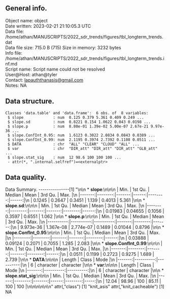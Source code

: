 <!-- This is a markdown file. -->


 General info.
---------------

Object name:    object      
Date written:   2023-02-21 21:10:05.3 UTC  
Data file:      /home/athan/MANUSCRIPTS/2022_sdr_trends/figures/tbl_longterm_trends.dat      
Data file size: 715.0 B (715) 
Size in memory: 3232 bytes      
Info file:      /home/athan/MANUSCRIPTS/2022_sdr_trends/figures/tbl_longterm_trends.inf.md      
Script name:    Script name could not be resolved      
User@Host:      athan@tyler   
Contact:        <lapauththanasis@gmail.com>      
Notes:          NA      


 Data structure.
-----------------

```
Classes 'data.table' and 'data.frame':	6 obs. of  8 variables:
 $ slope             : num  0.125 0.379 5.361 0.409 0.249 ...
 $ slope.sd          : num  0.8221 0.154 1.0622 0.043 0.0198 ...
 $ slope.p           : num  8.80e-01 1.39e-02 5.00e-07 2.67e-21 9.97e-36 ...
 $ slope.ConfInt_0.95: num  1.6123 0.3022 2.0834 0.0843 0.0389 ...
 $ slope.ConfInt_0.99: num  2.1195 0.3974 2.7392 0.1108 0.0511 ...
 $ DATA              : chr  "ALL" "CLEAR" "CLOUD" "ALL" ...
 $ var               : chr  "DIR_att" "DIR_att" "DIR_att" "GLB_att" ...
 $ slope.stat_sig    : num  12 98.6 100 100 100 ...
 - attr(*, ".internal.selfref")=<externalptr> 
```


 Data quality.
---------------
 Data Summary.
---------------[1] "\n\n  * **slope**:\n\n\n    |   Min. | 1st Qu. | Median |  Mean | 3rd Qu. |  Max. |\n    |-------:|--------:|-------:|------:|--------:|------:|\n    | 0.1245 |  0.2647 | 0.3451 | 1.139 |  0.4013 | 5.361 |\n\n  * **slope.sd**:\n\n\n    |    Min. | 1st Qu. | Median |   Mean | 3rd Qu. |  Max. |\n    |--------:|--------:|-------:|-------:|--------:|------:|\n    | 0.01983 | 0.04655 | 0.1056 | 0.3597 |  0.6551 | 1.062 |\n\n  * **slope.p**:\n\n\n    |      Min. |   1st Qu. |    Median |   Mean | 3rd Qu. |   Max. |\n    |----------:|----------:|----------:|-------:|--------:|-------:|\n    | 9.973e-36 | 1.367e-08 | 2.774e-07 | 0.1489 | 0.01044 | 0.8796 |\n\n  * **slope.ConfInt_0.95**:\n\n\n    |    Min. | 1st Qu. | Median |   Mean | 3rd Qu. |  Max. |\n    |--------:|--------:|-------:|-------:|--------:|------:|\n    | 0.03888 | 0.09124 | 0.2071 | 0.7055 |   1.285 | 2.083 |\n\n  * **slope.ConfInt_0.99**:\n\n\n    |   Min. | 1st Qu. | Median |   Mean | 3rd Qu. |  Max. |\n    |-------:|--------:|-------:|-------:|--------:|------:|\n    | 0.0511 |  0.1199 | 0.2723 | 0.9275 |   1.689 | 2.739 |\n\n  * **DATA**:\n\n\n    | Length |     Class |      Mode |\n    |-------:|----------:|----------:|\n    |      6 | character | character |\n\n  * **var**:\n\n\n    | Length |     Class |      Mode |\n    |-------:|----------:|----------:|\n    |      6 | character | character |\n\n  * **slope.stat_sig**:\n\n\n    |  Min. | 1st Qu. | Median |  Mean | 3rd Qu. | Max. |\n    |------:|--------:|-------:|------:|--------:|-----:|\n    | 12.04 |   98.96 |    100 | 85.11 |     100 |  100 |\n\n\n<!-- end of list -->\n\n\n"
attr(,"class")
[1] "knit_asis"
attr(,"knit_cacheable")
[1] NA
